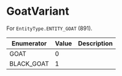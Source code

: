 # GoatVariant

For `EntityType.ENTITY_GOAT` (891). 

| Enumerator | Value | Description |
| - | - | - |
| GOAT | 0 |  |
| BLACK_GOAT | 1 |  |
